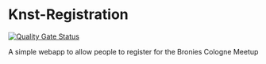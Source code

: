 # Knst-Registration
[![Quality Gate Status](https://sonarcloud.io/api/project_badges/measure?project=Chase22_knst-registration&metric=alert_status)](https://sonarcloud.io/summary/new_code?id=Chase22_knst-registration)

A simple webapp to allow people to register for the Bronies Cologne Meetup
